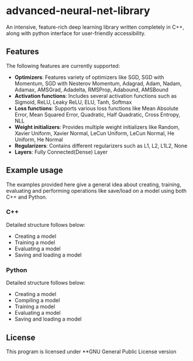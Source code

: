 # advanced-neural-net-library

An intensive, feature-rich deep learning library written completely in C++, along with python interface for user-friendly accessibility.

## Features

The following features are currently supported:

 * **Optimizers**: Features variety of optimizers like SGD, SGD with Momentum, SGD with Nesterov Momentum, Adagrad, Adam, Nadam, Adamax, AMSGrad, Adadelta, RMSProp, Adabound, AMSBound
 * **Activation functions**: Includes several activation functions such as Sigmoid, ReLU, Leaky ReLU, ELU, Tanh, Softmax
 * **Loss functions**: Supports various loss functions like Mean Absolute Error, Mean Squared Error, Quadratic, Half Quadratic, Cross Entropy, NLL
 * **Weight initializers**: Provides multiple weight initializers like Random, Xavier Uniform, Xavier Normal, LeCun Uniform, LeCun Normal, He Uniform, He Normal
 * **Regularizers**: Contains different regularizers such as L1, L2, L1L2, None
 * **Layers**: Fully Connected(Dense) Layer

## Example usage

The examples provided here give a general idea about creating, training, evaluating and performing operations like save/load on a model using both C++ and Python.

### C++

Detailed structure follows below:

* Creating a model
* Training a model
* Evaluating a model
* Saving and loading a model

### Python

Detailed structure follows below:

* Creating a model
* Compiling a model
* Training a model
* Evaluating a model
* Saving and loading a model

## License

This program is licensed under **GNU General Public License version